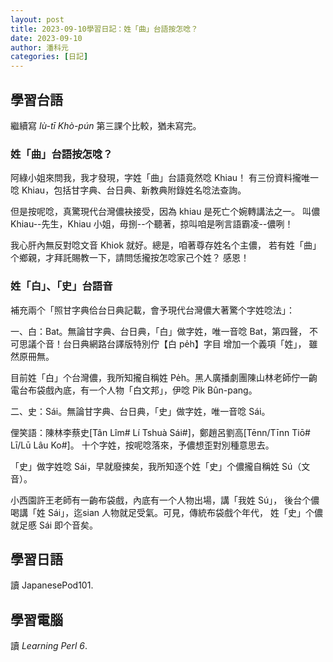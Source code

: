 ```yaml
---
layout: post
title: 2023-09-10學習日記：姓「曲」台語按怎唸？
date: 2023-09-10
author: 潘科元
categories: [日記]
---
```

## 學習台語

繼續寫 *Iù-tī Khò-pún* 第三課个比較，猶未寫完。

### 姓「曲」台語按怎唸？

阿綠小姐來問我，我才發現，字姓「曲」台語竟然唸 Khiau！
有三份資料攏唯一唸 Khiau，包括甘字典、台日典、新教典附錄姓名唸法查詢。

但是按呢唸，真驚現代台灣儂袂接受，因為 khiau 是死亡个婉轉講法之一。
叫儂 Khiau\--先生，Khiau 小姐，毋捌\--个聽著，掠叫咱是咧言語霸凌\--儂咧！

我心肝內無反對唸文音 Khiok 就好。總是，咱著尊存姓名个主儂，
若有姓「曲」个鄉親，才拜託賜教一下，請問恁攏按怎唸家己个姓？
感恩！

### 姓「白」、「史」台語音

補充兩个「照甘字典佮台日典記載，會予現代台灣儂大著驚个字姓唸法」：

一、白：Bat。無論甘字典、台日典，「白」做字姓，唯一音唸 Bat，第四聲，
不可思議个音！台日典網路台譯版特別佇【白 pe̍h】字目 增加一个義項「姓」，
雖然原冊無。

目前姓「白」个台灣儂，我所知攏自稱姓 Pe̍h。黑人廣播劇團陳山林老師佇一齣
電台布袋戲內底，有一个人物「白文邦」，伊唸 Pi̍k Bûn-pang。

二、史：Sái。無論甘字典、台日典，「史」做字姓，唯一音唸 Sái。

俚笑語：陳林李蔡史[Tân Lîm# Lí Tshuà Sái#]，鄭趙呂劉高[Tēnn/Tīnn Tiō# Lī/Lū Lâu Ko#]。
十个字姓，按呢唸落來，予儂想歪對別種意思去。

「史」做字姓唸 Sái，早就廢捒矣，我所知逐个姓「史」个儂攏自稱姓 Sú（文音）。

小西園許王老師有一齣布袋戲，內底有一个人物出場，講「我姓 Sú」，
後台个儂喝講「姓 Sái」，迄sian 人物就足受氣。可見，傳統布袋戲个年代，
姓「史」个儂就足慼 Sái 即个音矣。

## 學習日語

讀 JapanesePod101.

## 學習電腦

讀 *Learning Perl 6*.
